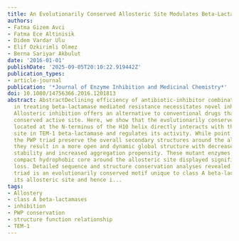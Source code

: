 ```yaml
---
title: An Evolutionarily Conserved Allosteric Site Modulates Beta-Lactamase Activity
authors:
- Fatma Gizem Avci
- Fatma Ece Altinisik
- Didem Vardar Ulu
- Elif Ozkirimli Olmez
- Berna Sariyar Akbulut
date: '2016-01-01'
publishDate: '2025-09-05T20:10:22.919442Z'
publication_types:
- article-journal
publication: '*Journal of Enzyme Inhibition and Medicinal Chemistry*'
doi: 10.1080/14756366.2016.1201813
abstract: AbstractDeclining efficiency of antibiotic-inhibitor combinatorial therapies
  in treating beta-lactamase mediated resistance necessitates novel inhibitor development.
  Allosteric inhibition offers an alternative to conventional drugs that target the
  conserved active site. Here, we show that the evolutionarily conserved PWP triad
  located at the N-terminus of the H10 helix directly interacts with the allosteric
  site in TEM-1 beta-lactamase and regulates its activity. While point mutations in
  the PWP triad preserve the overall secondary structures around the allosteric site,
  they result in a more open and dynamic global structure with decreased chemical
  stability and increased aggregation propensity. These mutant enzymes with a less
  compact hydrophobic core around the allosteric site displayed significant activity
  loss. Detailed sequence and structure conservation analyses revealed that the PWP
  triad is an evolutionarily conserved motif unique to class A beta-lactamases aligning
  its allosteric site and hence i...
tags:
- Allostery
- class A beta-lactamases
- inhibition
- PWP conservation
- structure function relationship
- TEM-1
---
```

